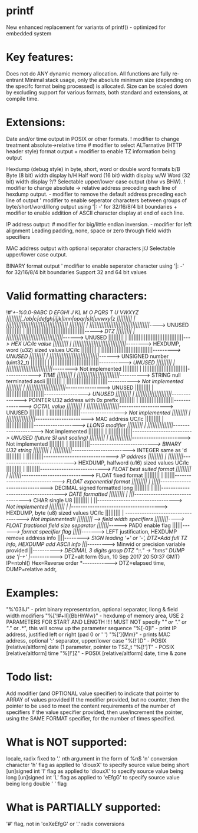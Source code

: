 # printf
  New enhanced replacement for variants of printf() - optimized for embedded system

# Key features:
  Does not do ANY dynamic memory allocation.
  All functions are fully re-entrant
  Minimal stack usage, only the absolute minimum size (depending on the specifc format being processed) is allocated.
  Size can be scaled down by excluding support for various formats, both standard and extensions, at compile time.

# Extensions:
  Date and/or time output in POSIX or other formats.
    !	modifier to change treatment absolute->relative time
    #	modifier to select ALTernative (HTTP header style) format output
    +	modifier to enable TZ information being output
    
  Hexdump (debug style) in byte, short, word or double word formats
  	b/B	Byte (8 bit) width display
  	h/H	Half word (16 bit) width display
  	w/W	Word (32 bit) width display
    ?/?	Selectable upper/lower case output (bhw vs BHW).
    !	modifier to change absolute -> relative address preceding each line of hexdump output.
    -	modifier to remove the default address preceding each line of output
    '	modifier to enable seperator characters between groups of byte/short/word/llong
    	output using '|: -' for 32/16/8/4 bit boundaries
    +	modifier to enable addition of ASCII character display at end of each line.
    
  IP address output:
    # 	modifier for big/little endian inversion.
    -	modifier for left alignment
  	  	Leading padding, none, space or zero through field width specifiers
    
  MAC address output with optional separator characters
    j/J Selectable upper/lower case output.

  BINARY format output
    '	modifier to enable seperator character using '|: -' for 32/16/8/4 bit boundaries
		Support 32 and 64 bit values
  
# Valid formatting characters:
  !#'*+-%0.0-9ABC D EFGHI J KL M O PQRS T U VWXYZ
  |||||||||\_/ab|c|defgh|i|jk|lmn|opqr|s|t|uvwxy|z
  ||||||||| | ||||||||||||||||||||||||||||||||||||
  ||||||||| | |||||||||||||||||||||||||||||||||||*----> UNUSED
  ||||||||| | ||||||||||||||||||||||||||||||||||*-----> DTZ
  ||||||||| | |||||||||||||||||||||||||||||||||*------> UNUSED
  ||||||||| | ||||||||||||||||||||||||||||||||*---> HEX UC/lc value
  ||||||||| | |||||||||||||||||||||||||||||||*--------> HEXDUMP, word (u32) sized values UC/lc
  ||||||||| | ||||||||||||||||||||||||||||||*---------> UNUSED
  ||||||||| | |||||||||||||||||||||||||||||*------> UNSIGNED number (uint32_t)
  ||||||||| | ||||||||||||||||||||||||||||*-----------> UNUSED
  ||||||||| | |||||||||||||||||||||||||||*--------> Not implemented
  ||||||||| | ||||||||||||||||||||||||||*-------------> TIME
  ||||||||| | |||||||||||||||||||||||||*----------> STRING null terminated ascii
  ||||||||| | ||||||||||||||||||||||||*-----------> Not implemented
  ||||||||| | |||||||||||||||||||||||*----------------> UNUSED
  ||||||||| | ||||||||||||||||||||||*-----------------> UNUSED
  ||||||||| | |||||||||||||||||||||*--------------> POINTER U32 address with 0x prefix
  ||||||||| | ||||||||||||||||||||*---------------> OCTAL value
  ||||||||| | |||||||||||||||||||*--------------------> UNUSED
  ||||||||| | ||||||||||||||||||*-----------------> Not implemented
  ||||||||| | |||||||||||||||||*----------------------> MAC address UC/lc
  ||||||||| | ||||||||||||||||*-------------------> LLONG modifier
  ||||||||| | |||||||||||||||*--------------------> Not implemented
  ||||||||| | ||||||||||||||*-------------------------> UNUSED (future SI unit scaling)
  ||||||||| | |||||||||||||*----------------------> Not implemented
  ||||||||| | ||||||||||||*---------------------------> BINARY U32 string
  ||||||||| | |||||||||||*------------------------> INTEGER same as 'd
  ||||||||| | ||||||||||*-----------------------------> IP address
  ||||||||| | |||||||||*------------------------------> HEXDUMP, halfword (u16) sized values UC/lc
  ||||||||| | ||||||||*---------------------------> FLOAT best suited format
  ||||||||| | |||||||*----------------------------> FLOAT fixed format
  ||||||||| | ||||||*-----------------------------> FLOAT exponential format
  ||||||||| | |||||*------------------------------> DECIMAL signed formatted long
  ||||||||| | ||||*-----------------------------------> DATE formatted
  ||||||||| | |||*--------------------------------> CHAR single U8
  ||||||||| | ||*---------------------------------> Not implemented
  ||||||||| | |*--------------------------------------> HEXDUMP, byte (u8) sized values UC/lc
  ||||||||| | *-----------------------------------> Not implemented!!
  ||||||||| *--> field width specifiers
  ||||||||*----> FLOAT fractional field size separator
  |||||||*-----> PAD0 enable flag
  ||||||*------> format specifier flag
  |||||*-------> LEFT justification, HEXDUMP remove address info
  ||||*--------> SIGN leading '+' or '-',	DTZ=Add full TZ info, HEXDUMP add ASCII info
  |||*---------> Minwid or precision variable provided
  ||*----------> DECIMAL 3 digits group	DTZ "::." -> "hms"	DUMP use '|-+'
  |*-----------> DTZ=alt form (Sun, 10 Sep 2017 20:50:37 GMT) IP=ntohl() Hex=Reverse order
  *------------> DTZ=elapsed time,	DUMP=relative addr,

# Examples:
   "%'03llJ"			- print binary representation, optional separator, llong & field width modifiers
	"%['!#+ll]{BbHhWw}"	- hexdump of memory area, USE 2 PARAMETERS FOR START AND LENGTH !!!!
 						MUST NOT specify "*" or "." or "*." or .*", this will screw up the parameter sequence
	"%[-0]I"			- print IP address, justified left or right (pad 0 or ' ')
	"%[']{Mm}"			- prints MAC address, optional ':' separator, upper/lower case
	"%[!']D"			- POSIX [relative/altform] date (1 parameter, pointer to TSZ_t
	"%[!']T"			- POSIX [relative/altform] time
	"%[!']Z"			- POSIX [relative/altform] date, time & zone

# Todo list:
   Add modifier (and OPTIONAL value specifier) to indicate that pointer to ARRAY of values provided
   If the modifier provided, but no counter, then the pointer to be used to meet the content requirements of the number of specifiers
   If the value specifier provided, then use/increment the pointer, using the SAME FORMAT specifier, for the number of times specified.

# What is NOT supported:
  locale, radix fixed to '.'
  *n*th argument in the form of %n$
  'n' conversion character
  'h' flag as applied to 'diouxX' to specify source value being short [un]signed int
  'l' flag as applied to 'diouxX' to specify source value being long [un]signed int
  'L' flag as applied to 'eEfgG' to specify source value being long double
  ' ' flag

# What is PARTIALLY supported:
  '#' flag, not in 'oxXeEfgG' or '.' radix conversions
